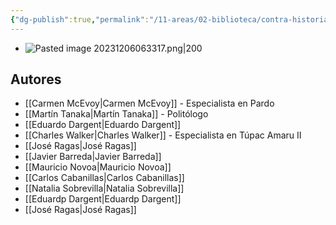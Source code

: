 ```yaml
---
{"dg-publish":true,"permalink":"/11-areas/02-biblioteca/contra-historia-del-peru/","noteIcon":""}
---
```


- ![Pasted image 20231206063317.png|200](/img/user/02%20Image/Pasted%20image%2020231206063317.png)
## Autores
- [[Carmen McEvoy\|Carmen McEvoy]] - Especialista en Pardo
- [[Martín Tanaka\|Martín Tanaka]] - Politólogo
- [[Eduardo Dargent\|Eduardo Dargent]]
- [[Charles Walker\|Charles Walker]] - Especialista en Túpac Amaru II
- [[José Ragas\|José Ragas]]
- [[Javier Barreda\|Javier Barreda]]
- [[Mauricio Novoa\|Mauricio Novoa]]
- [[Carlos Cabanillas\|Carlos Cabanillas]]
- [[Natalia Sobrevilla\|Natalia Sobrevilla]]
- [[Eduardp Dargent\|Eduardp Dargent]]
- [[José Ragas\|José Ragas]]
